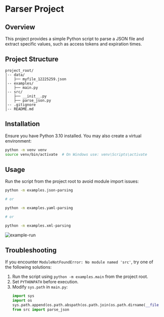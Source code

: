# Parser Project

## Overview
This project provides a simple Python script to parse a JSON file and extract specific values, such as access tokens and expiration times.

## Project Structure
```
project_root/
│-- data/
│   ├── myfile_12225259.json
│-- examples/
│   ├── main.py
│-- src/
│   ├── __init__.py
│   ├── parse_json.py
│-- .gitignore
│-- README.md
```

## Installation
Ensure you have Python 3.10 installed. You may also create a virtual environment:
```sh
python -m venv venv
source venv/bin/activate  # On Windows use: venv\Scripts\activate
```

## Usage
Run the script from the project root to avoid module import issues:
```sh
python -m examples.json-parsing

# or 

python -m examples.yaml-parsing

# or

python -m examples.xml-parsing
```

![example-run](docs/images/example-run.png)

## Troubleshooting
If you encounter `ModuleNotFoundError: No module named 'src'`, try one of the following solutions:
1. Run the script using `python -m examples.main` from the project root.
2. Set `PYTHONPATH` before execution.
3. Modify `sys.path` in `main.py`:
    ```python
    import sys
    import os
    sys.path.append(os.path.abspath(os.path.join(os.path.dirname(__file__), "..")))
    from src import parse_json
    ```